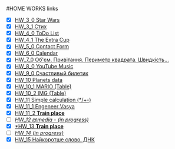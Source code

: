 #HOME WORKS links

 - [x] [HW_3_0   Star Wars
       ](https://lavo4nik.github.io/HW_HTML/Lessons/L3/HW3_0/index.html)
  - [x] [HW_3_1   Стих
       ](https://lavo4nik.github.io/HW_HTML/Lessons/L3/HW3_1/index.html)
  - [x] [HW_4_0   ToDo List
       ](https://lavo4nik.github.io/HW_HTML/Lessons/L4/HW4/index.html)
  - [x] [HW_4_1   The Extra Cup
       ](https://lavo4nik.github.io/HW_HTML/Lessons/L4/HW4_1/index.html)
   - [x] [HW_5_0   Contact Form
       ](https://lavo4nik.github.io/HW_HTML/Lessons/L5/HW5_0/index.html) 
   - [x] [HW_6_0   Calendar
       ](https://lavo4nik.github.io/HW_HTML/Lessons/L6/HW_6/index.html) 
   - [x] [HW_7_0   Об'єм. Привітання. Периметр квадрата. Швидкість...
       ](https://lavo4nik.github.io/HW_HTML/Lessons/L7/HW_7/index.html) 
   - [x] [HW_8_0   YouTube Music
       ](https://lavo4nik.github.io/HW_HTML/Lessons/L8/HW_8/index.html) 
   - [x] [HW_9_0   Счастливый билетик
       ](https://lavo4nik.github.io/HW_HTML/Lessons/L9/HW_9/index.html) 
   - [x] [HW_10     Planets data
       ](https://lavo4nik.github.io/HW_HTML/Lessons/L10/HW_10/index.html) 
   - [x] [HW_10_1   MARIO (Table)
       ](https://lavo4nik.github.io/HW_HTML/Lessons/L10/HW_10_1/index.html) 
   - [x] [HW_10_2   IMG (Table)
       ](https://lavo4nik.github.io/HW_HTML/Lessons/L10/HW_10_2/index.html) 
   - [x] [HW_11   Simple calculation (*/+-)
       ](https://lavo4nik.github.io/HW_HTML/Lessons/L11/HW_11/index.html) 
   - [x] [HW_11_1   Engeneer Vasya
       ](https://lavo4nik.github.io/HW_HTML/Lessons/L11/HW_11_1/index.html)
   - [x] [HW_11_2   **Train place**
       ](https://lavo4nik.github.io/HW_HTML/Lessons/L11/HW_11_2/index.html)
   - [ ] [*HW_12   @media - (in progress)*
       ](https://lavo4nik.github.io/HW_HTML/Lessons/L12/HW_12/index.html)
   - [x] [*HW_13   **Train place**
       ](https://lavo4nik.github.io/HW_HTML/Lessons/L11/HW_11_2/index.html)
   - [ ] [*HW_14    (in progress)* ](none)
   - [x]  [HW_15   Найкоротше слово. ДНК
       ](https://lavo4nik.github.io/HW_HTML/Lessons/L15/HW_15/index.html)